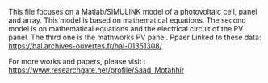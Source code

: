 This file focuses on a Matlab/SIMULINK model of a photovoltaic cell, panel and array. 
This model is based on mathematical equations.
The second model is on mathematical equations and the electrical circuit of the PV  panel.
The third one is the mathworks PV  panel.
Ppaer Linked to these data:
https://hal.archives-ouvertes.fr/hal-01351308/

For more works and papers, please visit : https://www.researchgate.net/profile/Saad_Motahhir
